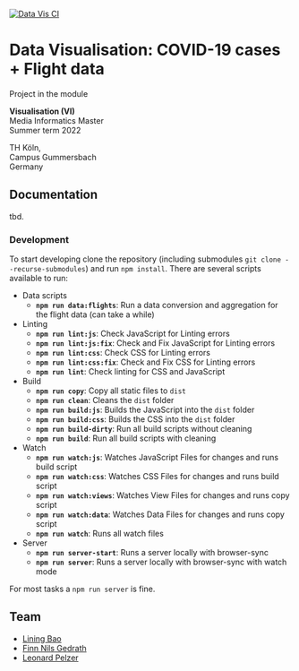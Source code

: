 [![Data Vis CI](https://github.com/finnge/mi-visualization/actions/workflows/ci.yaml/badge.svg)](https://github.com/finnge/mi-visualization/actions/workflows/ci.yaml)
# Data Visualisation: COVID-19 cases + Flight data

Project in the module

**Visualisation (VI)** \
Media Informatics Master \
Summer term 2022

TH Köln, \
Campus Gummersbach \
Germany

## Documentation

tbd.

### Development

To start developing clone the repository (including submodules `git clone --recurse-submodules`) and run `npm install`. There are several scripts available to run:

- Data scripts
  - **`npm run data:flights`**: Run a data conversion and aggregation for the flight data (can take a while)
- Linting
  - **`npm run lint:js`**: Check JavaScript for Linting errors
  - **`npm run lint:js:fix`**: Check and Fix JavaScript for Linting errors
  - **`npm run lint:css`**: Check CSS for Linting errors
  - **`npm run lint:css:fix`**: Check and Fix CSS for Linting errors
  - **`npm run lint`**: Check linting for CSS and JavaScript
- Build
  - **`npm run copy`**: Copy all static files to `dist`
  - **`npm run clean`**: Cleans the `dist` folder
  - **`npm run build:js`**: Builds the JavaScript into the `dist` folder
  - **`npm run build:css`**: Builds the CSS into the `dist` folder
  - **`npm run build-dirty`**: Run all build scripts without cleaning
  - **`npm run build`**: Run all build scripts with cleaning
- Watch
  - **`npm run watch:js`**: Watches JavaScript Files for changes and runs build script
  - **`npm run watch:css`**: Watches CSS Files for changes and runs build script
  - **`npm run watch:views`**: Watches View Files for changes and runs copy script
  - **`npm run watch:data`**: Watches Data Files for changes and runs copy script
  - **`npm run watch`**: Runs all watch files
- Server
  - **`npm run server-start`**: Runs a server locally with browser-sync
  - **`npm run server`**: Runs a server locally with browser-sync with watch mode

For most tasks a `npm run server` is fine.

## Team

- [Lining Bao](https://github.com/Libao1)
- [Finn Nils Gedrath](https://github.com/finnge)
- [Leonard Pelzer](https://github.com/leo-3108)

